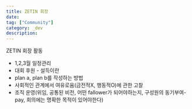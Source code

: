 ```yaml
---
title: ZETIN 회장
date:
tag: ["Community"]
category: _dev
description:
---
```


ZETIN 회장 활동

- 1,2,3월 일정관리
- 대회 후원 - 설득이란
- plan a, plan b를 작성하는 방법
- 사회적인 관계에서 여유로움(금전적X, 행동적O)에 관한 고찰
- 조직 운영(위임, 공통된 비전, 어떤 fallower가 되어야하는지, 구성원의 동기부여-pay, 회의에는 명확한 목적이 있어야한다)
